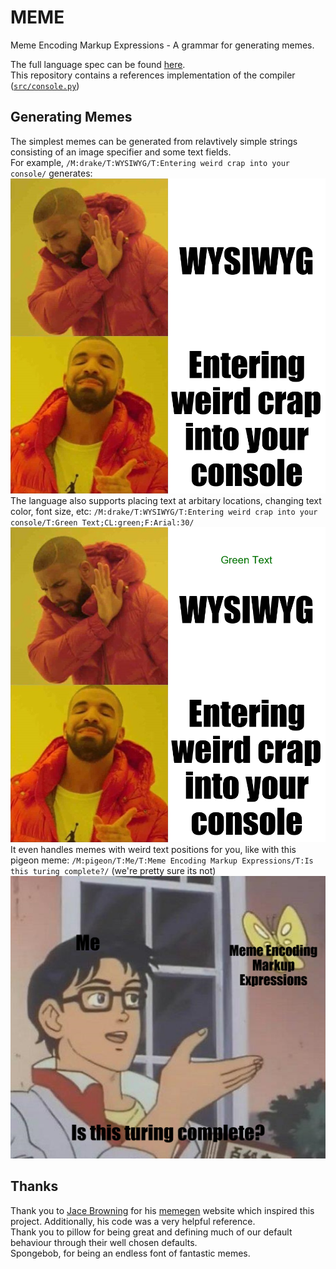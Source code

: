 # MEME
Meme Encoding Markup Expressions - A grammar for generating memes.

The full language spec can be found [here](./language_specs.md). </br>
This repository contains a references implementation of the compiler ([`src/console.py`](./src/console.py))

## Generating Memes
The simplest memes can be generated from relavtively simple strings consisting of an image specifier and some text fields.</br>
For example, `/M:drake/T:WYSIWYG/T:Entering weird crap into your console/` generates: ![](docs/example_drake.png)
The language also supports placing text at arbitary locations, changing text color, font size, etc:
`/M:drake/T:WYSIWYG/T:Entering weird crap into your console/T:Green Text;CL:green;F:Arial:30/`
![](docs/custom_drake.png)
It even handles memes with weird text positions for you, like with this pigeon meme:
`/M:pigeon/T:Me/T:Meme Encoding Markup Expressions/T:Is this turing complete?/` (we're pretty sure its not) ![](docs/pigeon_custom_text_fields.png)

## Thanks
Thank you to [Jace Browning](https://github.com/jacebrowning) for his [memegen](https://github.com/jacebrowning/memegen) website which inspired this project. Additionally, his code was a very helpful reference.</br>
Thank you to pillow for being great and defining much of our default behaviour through their well chosen defaults.<br>
Spongebob, for being an endless font of fantastic memes.
